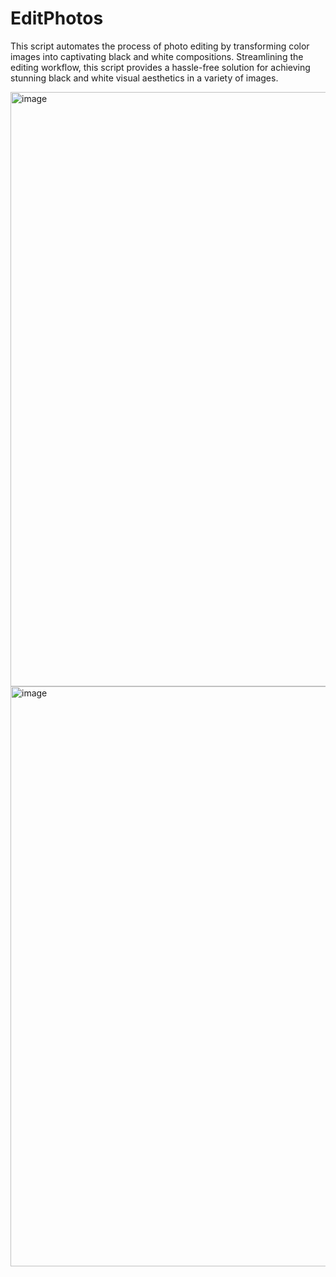 # EditPhotos
This script automates the process of photo editing by transforming color images into captivating black and white compositions. 
Streamlining the editing workflow, this script provides a hassle-free solution for achieving stunning black and white visual aesthetics in a variety of images.

<img width="951" alt="image" src="https://github.com/BrLopes3/EditPhotos/assets/121700662/dba5d5c1-274d-489c-ad88-755ae9e82dd6">

<img width="928" alt="image" src="https://github.com/BrLopes3/EditPhotos/assets/121700662/f824aeaf-6af3-4921-924a-27308358e43e">

